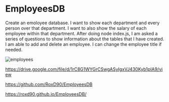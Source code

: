 # EmployeesDB
Create an emoloyee database. I want to show each department and every person over that department. I want to also show the salary of each employee within that department. After doing node index.js, I am asked a series of questions to show information about the tables that I have created. I am able to add and delete an employee. I can change the employee title if needed. 

![employees](<Employees database .png>)

https://drive.google.com/file/d/1rC8G1WYGrCSwgASyIgxVJ430Kyb1pIA9/view

https://github.com/RoxD90/EmployeesDB

https://roxd90.github.io/EmployeesDB/

